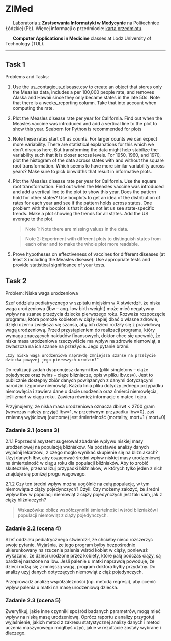 # ZIMed

<img src="https://static.dwcdn.net/css/flag-icons/flags/4x3/pl.svg" height="10" width="20"> Laboratoria z **Zastsowania Informatyki w Medycynie** na Politechnice Łódzkiej (PŁ). Więcej informacji o przedmiocie: [karta przedmiotu](https://programy.p.lodz.pl/ectslabel-web/przedmiot_3.jsp?l=pl&idPrzedmiotu=172846&pkId=1149&s=2&t=1&j=0&w=informatyka%20stosowana).

<img src="https://static.dwcdn.net/css/flag-icons/flags/4x3/gb.svg" height="10" width="20"> **Computer Applications in Medicine** classes at Lodz University of Technology (TUL).

---

## Task 1

Problems and Tasks:

1. Use the us_contagious_disease.csv to create an object that stores only the Measles data, includes a per 100,000 people rate, and removes Alaska and Hawaii since they only became states in the late 50s. Note that there is a weeks_reporting column. Take that into account when computing the rate.

2. Plot the Measles disease rate per year for California. Find out when the Measles vaccine was introduced and add a vertical line to the plot to show this year. Seaborn for Python is recommended for plots

3. Note these rates start off as counts. For larger counts we can expect more variability. There are statistical explanations for this which we don't discuss here. But transforming the data might help stabilize the variability such that it is closer across levels. For 1950, 1960, and 1970, plot the histogram of the data across states with and without the square root transformation. Which seems to have more similar variability across years? Make sure to pick binwidths that result in informative plots.

4. Plot the Measles disease rate per year for California. Use the square root transformation. Find out when the Measles vaccine was introduced and add a vertical line to the plot to show this year. Does the pattern hold for other states? Use boxplots to get an idea of the distribution of rates for each year and see if the pattern holds across states. One problem with the boxplot is that it does not let us see state-specific trends. Make a plot showing the trends for all states. Add the US average to the plot.

    > Note 1: Note there are missing values in the data.

    > Note 2: Experiment with different plots  to distinguish states from each other and to make the whole plot more readable.

5. Prove hypotheses on effectiveness of vaccines for different diseases (at least 3 including the Measles disease). Use appropriate tests and provide statistical significance of your tests.


## Task 2 

Problem: Niska waga urodzeniowa

Szef oddziału pediatrycznego w szpitalu miejskim w X stwierdził, że niska waga urodzeniowa (lbw – ang. low birth weight) może mieć negatywny wpływ na szanse przeżycia dziecka pierwszego roku. Rozważa rozpoczęcie programu, która pomoże kobietom w ciąży lepiej dbać o własne zdrowie, dzięki czemu zwiększa się szansa, aby ich dzieci rodziły się z prawidłową wagą urodzeniową. Przed przystąpieniem do realizacji programu, który wymaga znaczących nakładów finansowych, doktor chce się upewnić, że niska masa urodzeniowa rzeczywiście ma wpływ na zdrowie niemowląt, a zwłaszcza na ich szanse na przeżycie. Jego pytanie brzmi:

    „Czy niska waga urodzeniowa naprawdę zmniejsza szanse na przeżycie dziecka powyżej jego pierwszych urodzin?”

Do realizacji zadań dysponujesz danymi lbw (pliki singletons – ciąże pojedyncze oraz twins – ciąże bliźniacze, opis w pliku lbv.csv). Jest to publicznie dostępny zbiór danych powiązanych z danymi dotyczącymi narodzin i zgonów niemowląt. Każda linia pliku dotyczy jednego przypadku niemowlęcia i zawiera dane o dacie urodzenia oraz śmierci niemowlęcia, jeśli zmarł w ciągu roku. Zawiera również informacje o matce i ojcu. 

Przyjmujemy, że niska masa urodzeniowa oznacza dbirwt < 2700 gram (wówczas należy przyjąć lbw=1, w przeciwnym przypadku lbw=0), zaś zmienną wyjściową (outcome) jest śmiertelność (mortality, mort=1 / mort=0)

### Zadanie 2.1 (ocena 3)

2.1.1 Poprzedni asystent sugerował zbadanie wpływu niskiej masy urodzeniowej na populację bliźniaków. Na podstawie analizy danych wyjaśnij lekarzowi, z czego mogło wynikać skupienie się na bliźniakach? Użyj danych lbw, aby oszacować średni wpływ niskiej masy urodzeniowej na śmiertelność w ciągu roku dla populacji bliźniaków. Aby to zrobić skutecznie, przeanalizuj przypadki bliźniaków, w których tylko jeden z nich znajduje się poniżej progu wagowego. 

2.1.2 Czy ten średni wpływ można uogólnić na całą populację, w tym niemowlęta z ciąży pojedynczych? Czyli: Czy możemy założyć, że średni wpływ lbw w populacji niemowląt z ciąży pojedynczych jest taki sam, jak z ciąży bliźniaczych?

> Wskazówka: oblicz współczynniki śmiertelności wśród bliźniaków i populacji niemowląt z ciąży pojedynczych.

### Zadanie 2.2 (ocena 4)

Szef oddziału pediatrycznego stwierdził, że chciałby nieco rozszerzyć swoje pytanie. Wyjaśnia, że ​​jego program byłby bezpośrednio ukierunkowany na rzucenie palenia wśród kobiet w ciąży, ponieważ wykazano, że dzieci urodzone przez kobiety, które palą podczas ciąży, są bardziej narażone na lbw. Jeśli palenie u matki naprawdę powoduje, że dzieci rodzą się z mniejszą wagą, program doktora byłby przydatny. Do analizy użyj danych dotyczących niemowląt z ciąż pojedynczych.

Przeprowadź analizę współzależności (np. metodą regresji), aby ocenić wpływ palenia u matki na masę urodzeniową dziecka. 

### Zadanie 2.3 (ocena 5)

Zweryfikuj, jakie inne czynniki spośród badanych parametrów, mogą mieć wpływ na niską masę urodzeniową. Oprócz raportu z analizy przygotuj wyjaśnienie, jakich metod z zakresu statystycznej analizy danych i metod uczenia maszynowego mógłbyś użyć, jakie w rezultacie zostały wybrane i dlaczego.